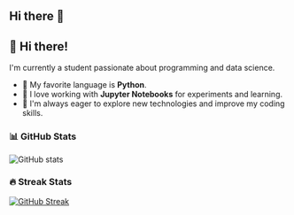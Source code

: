 ## Hi there 👋

## 👋 Hi there!

I'm currently a student passionate about programming and data science.  
- 🐍 My favorite language is **Python**.
- 📓 I love working with **Jupyter Notebooks** for experiments and learning.
- 🚀 I'm always eager to explore new technologies and improve my coding skills.

### 📊 GitHub Stats
![GitHub stats](https://github-readme-stats.vercel.app/api?username=nzx03&show_icons=true&theme=radical)

### 🔥 Streak Stats
[![GitHub Streak](https://streak-stats.demolab.com/Nzx03DenverCoder1)](https://git.io/streak-stats)
